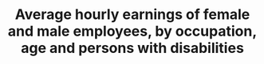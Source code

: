 ---
actual_indicator_available: Usual weekly earnings of employed full-time wage and salary
  workers by disability status, age, sex
actual_indicator_available_description: Median weekly earnings of employed full-time
  wage and salary workers who indicated they have a disability.
comments_and_limitations: Earnings data by occupation for people with a disability
  are not available.
data_non_statistical: false
date_metadata_updated: October 2017
date_of_national_source_publication: Early 2017
disaggregation_categories: Disability
goal_meta_link: http://unstats.un.org/sdgs/files/metadata-compilation/Metadata-Goal-8.pdf
goal_meta_link_page: 10
graph: longitudinal
graph_status_notes: Graphed
graph_title: "\_Median weekly earnings in US dollars of women ages 16 and over who\
  \ indicated they have a disability, employed as full-time wage and salary workers"
graph_type: line
graph_type_description: Line graph
has_metadata: true
indicator: 8.5.1
indicator_definition: The gender wage gap measures the relative difference between
  the average hourly earnings for men and the average hourly earnings for women. It
  is computed as the difference between the gross average hourly earnings of male
  and female employees expressed as percentage of gross average hourly earnings of
  male employees. Earnings refers to regular remuneration received from employers,
  in cash and in kind, and includes direct wages and salaries for time worked or work
  done, remuneration for time not worked (e.g. paid annual leave), as well as bonuses
  and gratuities that are regularly received. It excludes contributions paid by employers
  to social security and pension schemes in respect of their employees, benefits received
  by employees under these schemes, and severance and termination pay.
indicator_name: Average hourly earnings of female and male employees, by occupation,
  age and persons with disabilities
indicator_variable: women_16_yrs_and_over
international_and_national_references: 'U.S. Bureau of Labor Statistics - www.bls.gov '
layout: indicator
periodicity: Annual
permalink: /8-5-1/
published: true
rationale_interpretation: The gender wage gap measures the extent to which the wages
  of men differ from those of women and therefore directly addresses the target of
  "equal pay for work of equal value". When the gender pay gap equals "0", it denotes
  equality of earnings. Positive values reflect the extent to which women's earnings
  fall short of those received by men, where a value closer to "100" denotes more
  inequality than a value closer to "0". Negative values reflect the extent to which
  women's earnings are higher than men's.
reporting_status: complete
scheduled_update_by_national_source: Annual data for 2017 will be available in early
  2018
sdg_goal: 8
source_active_1: true
source_agency_staff_email_1: ITCinfo@bls.gov
source_agency_staff_name_1: BLS Division of International Technical Cooperation staff
source_agency_survey_dataset_1: U.S. Bureau of Labor Statistics/Current Population
  Survey
source_notes_1: null
source_title_1: null
source_url_1: https://www.bls.gov/cps/
target: By 2030, achieve full and productive employment and decent work for all women
  and men, including for young people and persons with disabilities, and equal pay
  for work of equal value.
target_id: '8.5'
time_period: 2009-2016
title: Average hourly earnings of female and male employees, by occupation, age and
  persons with disabilities
un_custodial_agency: ILO
un_designated_tier: '2'
unit_of_measure: Median weekly earnings in U.S. dollars.
us_method_of_computation: 'Source: Current Population Survey (CPS) - a monthly national
  sample household survey.   Technical Documentation and Methodology: https://www.bls.gov/cps/documentation.htm.
  Information about the disability data is also available at https://www.bls.gov/cps/cpsdisability_faq.htm'
variable_description: null
variable_notes: null
---
